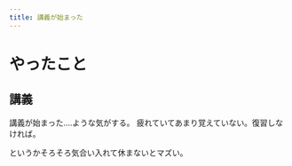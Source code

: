 ```yaml
---
title: 講義が始まった
---
```


# やったこと

## 講義

講義が始まった‥‥ような気がする。
疲れていてあまり覚えていない。復習しなければ。

というかそろそろ気合い入れて休まないとマズい。
